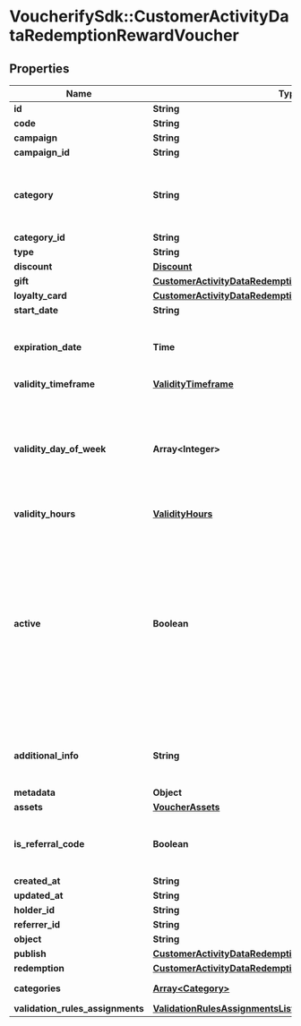 # VoucherifySdk::CustomerActivityDataRedemptionRewardVoucher

## Properties

| Name | Type | Description | Notes |
| ---- | ---- | ----------- | ----- |
| **id** | **String** |  | [optional] |
| **code** | **String** |  | [optional] |
| **campaign** | **String** |  | [optional] |
| **campaign_id** | **String** |  | [optional] |
| **category** | **String** | Tag defining the category that this voucher belongs to. Useful when listing vouchers using the List Vouchers endpoint. | [optional] |
| **category_id** | **String** |  | [optional] |
| **type** | **String** |  | [optional] |
| **discount** | [**Discount**](Discount.md) |  | [optional] |
| **gift** | [**CustomerActivityDataRedemptionRewardVoucherGift**](CustomerActivityDataRedemptionRewardVoucherGift.md) |  | [optional] |
| **loyalty_card** | [**CustomerActivityDataRedemptionRewardVoucherLoyaltyCard**](CustomerActivityDataRedemptionRewardVoucherLoyaltyCard.md) |  | [optional] |
| **start_date** | **String** |  | [optional] |
| **expiration_date** | **Time** | Expiration timestamp defines when the code expires in ISO 8601 format.  Voucher is *inactive after* this date. | [optional] |
| **validity_timeframe** | [**ValidityTimeframe**](ValidityTimeframe.md) |  | [optional] |
| **validity_day_of_week** | **Array&lt;Integer&gt;** | Integer array corresponding to the particular days of the week in which the voucher is valid.  - &#x60;0&#x60; Sunday - &#x60;1&#x60; Monday - &#x60;2&#x60; Tuesday - &#x60;3&#x60; Wednesday - &#x60;4&#x60; Thursday - &#x60;5&#x60; Friday - &#x60;6&#x60; Saturday | [optional] |
| **validity_hours** | [**ValidityHours**](ValidityHours.md) |  | [optional] |
| **active** | **Boolean** | A flag to toggle the voucher on or off. You can disable a voucher even though it&#39;s within the active period defined by the &#x60;start_date&#x60; and &#x60;expiration_date&#x60;.    - &#x60;true&#x60; indicates an *active* voucher - &#x60;false&#x60; indicates an *inactive* voucher and Shows whether the voucher is on or off. &#x60;true&#x60; indicates an *active* voucher and &#x60;false&#x60; indicates an *inactive* voucher. | [optional] |
| **additional_info** | **String** | An optional field to keep any extra textual information about the code such as a code description and details. | [optional] |
| **metadata** | **Object** |  | [optional] |
| **assets** | [**VoucherAssets**](VoucherAssets.md) |  | [optional] |
| **is_referral_code** | **Boolean** | Flag indicating whether this voucher is a referral code; &#x60;true&#x60; for campaign type &#x60;REFERRAL_PROGRAM&#x60;. | [optional] |
| **created_at** | **String** |  | [optional] |
| **updated_at** | **String** |  | [optional] |
| **holder_id** | **String** |  | [optional] |
| **referrer_id** | **String** |  | [optional] |
| **object** | **String** |  | [optional] |
| **publish** | [**CustomerActivityDataRedemptionRewardVoucherPublish**](CustomerActivityDataRedemptionRewardVoucherPublish.md) |  | [optional] |
| **redemption** | [**CustomerActivityDataRedemptionRewardVoucherRedemption**](CustomerActivityDataRedemptionRewardVoucherRedemption.md) |  | [optional] |
| **categories** | [**Array&lt;Category&gt;**](Category.md) | Contains details about the category. | [optional] |
| **validation_rules_assignments** | [**ValidationRulesAssignmentsList**](ValidationRulesAssignmentsList.md) |  | [optional] |

